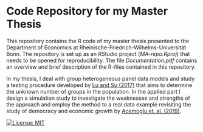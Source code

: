 # Code Repository for my Master Thesis

This repository contains the R code of my master thesis presented to the Department of Economics at Rheinische-Friedrich-Wilhelms-Universität Bonn. The repository is set up as an RStudio project (*MA-repo.Rproj*) that needs to be opened for reproducibility. The file *Documentation.pdf* contains an overview and brief description of the R-files contained in this repository.

In my thesis, I deal with group heterogeneous panel data models and study a testing procedure developed by [Lu and Su (2017)](https://onlinelibrary.wiley.com/doi/abs/10.3982/QE517) that aims to determine the unknown number of groups in the population. In the applied part I design a simulation study to investigate the weaknesses and strengths of the approach and employ the method to a real data example revisiting the study of democracy and economic growth by [Acemoglu et. al. (2019)](https://www.journals.uchicago.edu/doi/full/10.1086/700936?casa_token=2MbK9D8r4s4AAAAA%3AaO64NZsHQLwy-C8pJTkpPArEteBL_7OuYavhSwmsSjZ5eplZx3VQQSRz6FMYEClpSrBvf0NtIhwTPA).

[![License: MIT](https://img.shields.io/badge/License-MIT-blue.svg)](LICENSE.txt)

